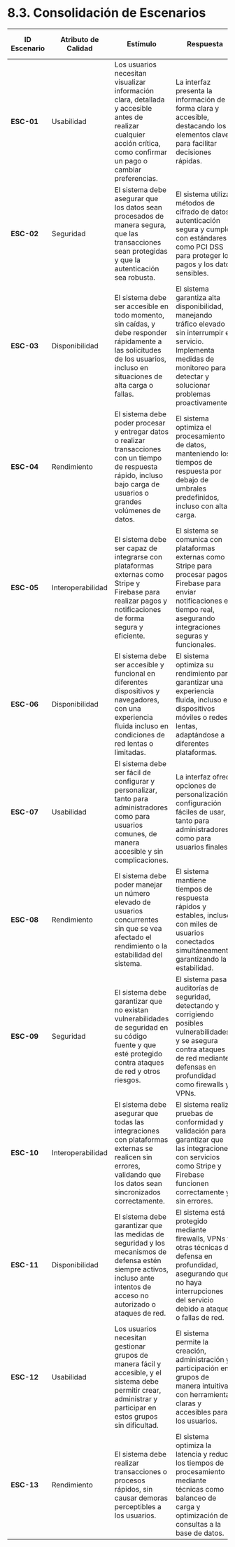 # 8.3. Consolidación de Escenarios

| **ID Escenario** | **Atributo de Calidad** | **Estímulo**                                                                                             | **Respuesta**                                                                                  | **ID Escenario Preliminar** | **Sustento**                                                            | **Comentarios**                                                                                  |
|-------------------|-------------------------|---------------------------------------------------------------------------------------------------------|-----------------------------------------------------------------------------------------------|-----------------------------|------------------------------------------------------------------------|-------------------------------------------------------------------------------------------------|
| **ESC-01**        | Usabilidad              | Los usuarios necesitan visualizar información clara, detallada y accesible antes de realizar cualquier acción crítica, como confirmar un pago o cambiar preferencias. | La interfaz presenta la información de forma clara y accesible, destacando los elementos clave para facilitar decisiones rápidas. | ESCP-01, ESCP-05             | Unificar la interfaz de usuario con enfoque en UX/UI claro y accesible. | Se debe priorizar una experiencia intuitiva, con un diseño visual claro y elementos accesibles. |
| **ESC-02**        | Seguridad               | El sistema debe asegurar que los datos sean procesados de manera segura, que las transacciones sean protegidas y que la autenticación sea robusta. | El sistema utiliza métodos de cifrado de datos, autenticación segura y cumple con estándares como PCI DSS para proteger los pagos y los datos sensibles. | ESCP-02, ESCP-16, ESCp-25    | Se requiere cumplir con estándares internacionales de seguridad.     | Implementar medidas de seguridad a nivel de arquitectura y durante el procesamiento de pagos.    |
| **ESC-03**        | Disponibilidad          | El sistema debe ser accesible en todo momento, sin caídas, y debe responder rápidamente a las solicitudes de los usuarios, incluso en situaciones de alta carga o fallas. | El sistema garantiza alta disponibilidad, manejando tráfico elevado sin interrumpir el servicio. Implementa medidas de monitoreo para detectar y solucionar problemas proactivamente. | ESCP-03, ESCP-06, ESCP-10    | Monitoreo y alta disponibilidad como principios de diseño.           | Mantener un sistema resiliente con una rápida recuperación ante fallos.                           |
| **ESC-04**        | Rendimiento             | El sistema debe poder procesar y entregar datos o realizar transacciones con un tiempo de respuesta rápido, incluso bajo carga de usuarios o grandes volúmenes de datos. | El sistema optimiza el procesamiento de datos, manteniendo los tiempos de respuesta por debajo de umbrales predefinidos, incluso con alta carga. | ESCP-04, ESCP-17, ESCP-22    | Optimización de base de datos y consultas.                            | Mantener tiempos de respuesta bajos mediante un enfoque de rendimiento eficiente.                |
| **ESC-05**        | Interoperabilidad       | El sistema debe ser capaz de integrarse con plataformas externas como Stripe y Firebase para realizar pagos y notificaciones de forma segura y eficiente. | El sistema se comunica con plataformas externas como Stripe para procesar pagos y Firebase para enviar notificaciones en tiempo real, asegurando integraciones seguras y funcionales. | ESCP-08, ESCP-09, ESCP-12    | Integración de pagos y notificaciones mediante APIs estándar.        | Asegurar una correcta integración con plataformas externas y mantener la sincronización de datos.|
| **ESC-06**        | Disponibilidad          | El sistema debe ser accesible y funcional en diferentes dispositivos y navegadores, con una experiencia fluida incluso en condiciones de red lentas o limitadas. | El sistema optimiza su rendimiento para garantizar una experiencia fluida, incluso en dispositivos móviles o redes lentas, adaptándose a diferentes plataformas. | ESCP-15, ESCP-28             | Adaptación a dispositivos y redes con carga diferida y caché.        | Implementar diseño responsivo y tecnologías de optimización para garantizar acceso continuo.    |
| **ESC-07**        | Usabilidad              | El sistema debe ser fácil de configurar y personalizar, tanto para administradores como para usuarios comunes, de manera accesible y sin complicaciones. | La interfaz ofrece opciones de personalización y configuración fáciles de usar, tanto para administradores como para usuarios finales. | ESCP-05, ESCP-23             | La configuración debe ser accesible y fácil de usar.                 | Incluir tutoriales y guías dentro de la plataforma para facilitar la personalización.            |
| **ESC-08**        | Rendimiento             | El sistema debe poder manejar un número elevado de usuarios concurrentes sin que se vea afectado el rendimiento o la estabilidad del sistema. | El sistema mantiene tiempos de respuesta rápidos y estables, incluso con miles de usuarios conectados simultáneamente, garantizando la estabilidad. | ESCP-07, ESCP-14             | Escalabilidad y ajuste dinámico de recursos de infraestructura.      | Realizar pruebas de carga y ajustar la infraestructura continuamente.                           |
| **ESC-09**        | Seguridad               | El sistema debe garantizar que no existan vulnerabilidades de seguridad en su código fuente y que esté protegido contra ataques de red y otros riesgos. | El sistema pasa auditorías de seguridad, detectando y corrigiendo posibles vulnerabilidades, y se asegura contra ataques de red mediante defensas en profundidad como firewalls y VPNs. | ESCP-21, ESCP-30             | Análisis de seguridad continuo para detectar brechas.               | Realizar auditorías periódicas y aplicar buenas prácticas de seguridad en cada ciclo de desarrollo.|
| **ESC-10**        | Interoperabilidad       | El sistema debe asegurar que todas las integraciones con plataformas externas se realicen sin errores, validando que los datos sean sincronizados correctamente. | El sistema realiza pruebas de conformidad y validación para garantizar que las integraciones con servicios como Stripe y Firebase funcionen correctamente y sin errores. | ESCP-20, ESCP-13             | Validación de integraciones mediante pruebas automatizadas.         | Asegurar que las integraciones sigan las especificaciones de arquitectura y no generen errores. |
| **ESC-11**        | Disponibilidad          | El sistema debe garantizar que las medidas de seguridad y los mecanismos de defensa estén siempre activos, incluso ante intentos de acceso no autorizado o ataques de red. | El sistema está protegido mediante firewalls, VPNs y otras técnicas de defensa en profundidad, asegurando que no haya interrupciones del servicio debido a ataques o fallas de red. | ESCP-19, ESCP-21             | Integración de medidas de seguridad de red como firewalls y VPNs.    | Implementar un sistema proactivo para detectar y resolver posibles ataques o fallos de red.     |
| **ESC-12**        | Usabilidad              | Los usuarios necesitan gestionar grupos de manera fácil y accesible, y el sistema debe permitir crear, administrar y participar en estos grupos sin dificultad. | El sistema permite la creación, administración y participación en grupos de manera intuitiva, con herramientas claras y accesibles para los usuarios. | ESCP-11, ESCP-29             | Mejorar la accesibilidad y visualización de las opciones de grupo.   | Ofrecer una interfaz sencilla para crear y gestionar grupos sin complicaciones.                 |
| **ESC-13**        | Rendimiento             | El sistema debe realizar transacciones o procesos rápidos, sin causar demoras perceptibles a los usuarios. | El sistema optimiza la latencia y reduce los tiempos de procesamiento mediante técnicas como balanceo de carga y optimización de consultas a la base de datos. | ESCP-22, ESCP-07             | Optimización de la infraestructura para mantener baja latencia.     | Aplicar balanceo de carga y mejoras en la base de datos para asegurar velocidad.                |


